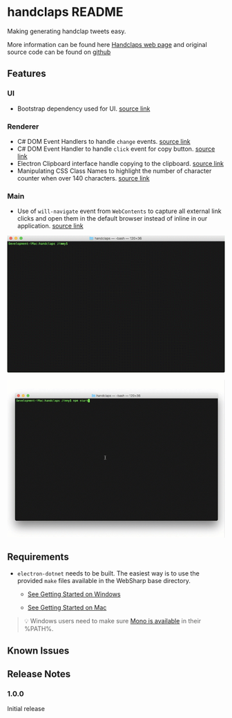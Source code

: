 # handclaps README

Making generating handclap tweets easy.

More information can be found here [Handclaps web page](https://handclaps.io) and original source code can be found on [github](https://github.com/bojanrajkovic/handclaps)

## Features

### UI
- Bootstrap dependency used for UI. [source link](https://github.com/xamarin/WebSharp/blob/master/Examples/websharpjs/electron/handclaps/package.json#L15)

### Renderer

- C# DOM Event Handlers to handle `change` events. [source link](https://github.com/xamarin/WebSharp/blob/master/Examples/websharpjs/electron/handclaps/src/ClapsRenderer/ClapsRenderer.cs#L44-L46)
- C# DOM Event Handler to handle `click` event for copy button. [source link](https://github.com/xamarin/WebSharp/blob/master/Examples/websharpjs/electron/handclaps/src/ClapsRenderer/ClapsRenderer.cs#L47)
- Electron Clipboard interface handle copying to the clipboard. [source link](https://github.com/xamarin/WebSharp/blob/master/Examples/websharpjs/electron/handclaps/src/ClapsRenderer/ClapsRenderer.cs#L82-L86)
- Manipulating CSS Class Names to highlight the number of character counter when over 140 characters. [source link](https://github.com/xamarin/WebSharp/blob/master/Examples/websharpjs/electron/handclaps/src/ClapsRenderer/ClapsRenderer.cs#L88-L125)

### Main

- Use of `will-navigate` event from `WebContents` to capture all external link clicks and open them in the default browser instead of inline in our application. [source link](https://github.com/xamarin/WebSharp/blob/master/Examples/websharpjs/electron/handclaps/src/Main/MainWindow.cs#L42-L52)



![install](images/handclaps-install.gif)


![screen shot windows](images/handclaps.gif)




## Requirements

   * `electron-dotnet` needs to be built.  The easiest way is to use the provided `make` files available in the WebSharp base directory.  
   
      * [See Getting Started on Windows](https://github.com/xamarin/WebSharp/blob/master/docs/getting-started/getting-started-dev-windows.md)
   
      * [See Getting Started on Mac](https://github.com/xamarin/WebSharp/blob/master/docs/getting-started/getting-started-dev-mac.md)

> :bulb: Windows users need to make sure [Mono is available](https://github.com/xamarin/WebSharp/blob/master/docs/getting-started/getting-started-dev-windows.md#setting-mono-path) in their %PATH%.

## Known Issues



## Release Notes



### 1.0.0

Initial release
